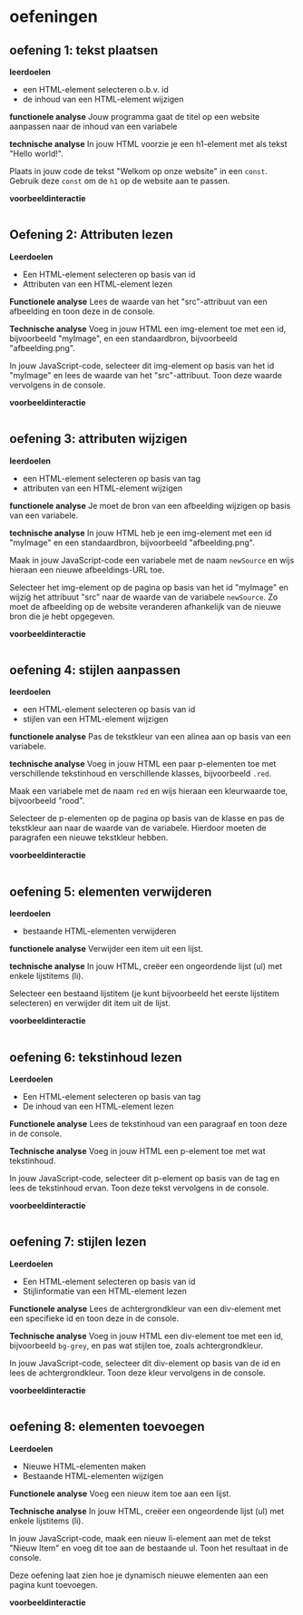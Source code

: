 # oefeningen

## oefening 1: tekst plaatsen

**leerdoelen**

* een HTML-element selecteren o.b.v. id
* de inhoud van een HTML-element wijzigen

**functionele analyse** Jouw programma gaat de titel op een website aanpassen naar de inhoud van een variabele

**technische analyse** In jouw HTML voorzie je een h1-element met als tekst "Hello world!".

Plaats in jouw code de tekst "Welkom op onze website" in een `const`. Gebruik deze `const` om de `h1` op de website aan te passen.

**voorbeeldinteractie**

<figure><img src="../../.gitbook/assets/js-h3-oef1.png" alt=""><figcaption></figcaption></figure>

## Oefening 2: Attributen lezen

**Leerdoelen**

* Een HTML-element selecteren op basis van id
* Attributen van een HTML-element lezen

**Functionele analyse** Lees de waarde van het "src"-attribuut van een afbeelding en toon deze in de console.

**Technische analyse** Voeg in jouw HTML een img-element toe met een id, bijvoorbeeld "myImage", en een standaardbron, bijvoorbeeld "afbeelding.png".

In jouw JavaScript-code, selecteer dit img-element op basis van het id "myImage" en lees de waarde van het "src"-attribuut. Toon deze waarde vervolgens in de console.

**voorbeeldinteractie**

<figure><img src="../../.gitbook/assets/js-h3-oef2.png" alt=""><figcaption></figcaption></figure>

## oefening 3: attributen wijzigen

**leerdoelen**

* een HTML-element selecteren op basis van tag
* attributen van een HTML-element wijzigen

**functionele analyse** Je moet de bron van een afbeelding wijzigen op basis van een variabele.

**technische analyse** In jouw HTML heb je een img-element met een id "myImage" en een standaardbron, bijvoorbeeld "afbeelding.png".

Maak in jouw JavaScript-code een variabele met de naam `newSource` en wijs hieraan een nieuwe afbeeldings-URL toe.

Selecteer het img-element op de pagina op basis van het id "myImage" en wijzig het attribuut "src" naar de waarde van de variabele `newSource`. Zo moet de afbeelding op de website veranderen afhankelijk van de nieuwe bron die je hebt opgegeven.

**voorbeeldinteractie**

<figure><img src="../../.gitbook/assets/js-h3-oef3.png" alt=""><figcaption></figcaption></figure>

## oefening 4: stijlen aanpassen

**leerdoelen**

* een HTML-element selecteren op basis van id
* stijlen van een HTML-element wijzigen

**functionele analyse** Pas de tekstkleur van een alinea aan op basis van een variabele.

**technische analyse** Voeg in jouw HTML een paar p-elementen toe met verschillende tekstinhoud en verschillende klasses, bijvoorbeeld `.red`.

Maak een variabele met de naam `red` en wijs hieraan een kleurwaarde toe, bijvoorbeeld "rood".

Selecteer de p-elementen op de pagina op basis van de klasse en pas de tekstkleur aan naar de waarde van de variabele. Hierdoor moeten de paragrafen een nieuwe tekstkleur hebben.

**voorbeeldinteractie**

<figure><img src="../../.gitbook/assets/js-h3-oef4.png" alt=""><figcaption></figcaption></figure>

## oefening 5: elementen verwijderen

**leerdoelen**

* bestaande HTML-elementen verwijderen

**functionele analyse** Verwijder een item uit een lijst.

**technische analyse** In jouw HTML, creëer een ongeordende lijst (ul) met enkele lijstitems (li).

Selecteer een bestaand lijstitem (je kunt bijvoorbeeld het eerste lijstitem selecteren) en verwijder dit item uit de lijst.

**voorbeeldinteractie**

<figure><img src="../../.gitbook/assets/js-h3-oef5.png" alt=""><figcaption></figcaption></figure>

## oefening 6: tekstinhoud lezen

**Leerdoelen**

* Een HTML-element selecteren op basis van tag
* De inhoud van een HTML-element lezen

**Functionele analyse** Lees de tekstinhoud van een paragraaf en toon deze in de console.

**Technische analyse** Voeg in jouw HTML een p-element toe met wat tekstinhoud.

In jouw JavaScript-code, selecteer dit p-element op basis van de tag en lees de tekstinhoud ervan. Toon deze tekst vervolgens in de console.

**voorbeeldinteractie**

<figure><img src="../../.gitbook/assets/js-h3-oef6.png" alt=""><figcaption></figcaption></figure>

## oefening 7: stijlen lezen

**Leerdoelen**

* Een HTML-element selecteren op basis van id
* Stijlinformatie van een HTML-element lezen

**Functionele analyse** Lees de achtergrondkleur van een div-element met een specifieke id en toon deze in de console.

**Technische analyse** Voeg in jouw HTML een div-element toe met een id, bijvoorbeeld `bg-grey`, en pas wat stijlen toe, zoals achtergrondkleur.

In jouw JavaScript-code, selecteer dit div-element op basis van de id en lees de achtergrondkleur. Toon deze kleur vervolgens in de console.

**voorbeeldinteractie**

<figure><img src="../../.gitbook/assets/js-h3-oef7.png" alt=""><figcaption></figcaption></figure>

## oefening 8: elementen toevoegen

**Leerdoelen**

* Nieuwe HTML-elementen maken
* Bestaande HTML-elementen wijzigen

**Functionele analyse** Voeg een nieuw item toe aan een lijst.

**Technische analyse** In jouw HTML, creëer een ongeordende lijst (ul) met enkele lijstitems (li).

In jouw JavaScript-code, maak een nieuw li-element aan met de tekst "Nieuw Item" en voeg dit toe aan de bestaande ul. Toon het resultaat in de console.

Deze oefening laat zien hoe je dynamisch nieuwe elementen aan een pagina kunt toevoegen.

**voorbeeldinteractie**

<figure><img src="../../.gitbook/assets/js-h3-oef8.png" alt=""><figcaption></figcaption></figure>
